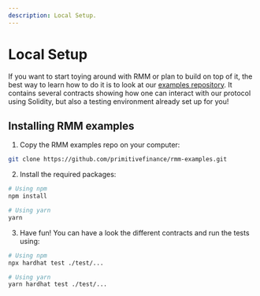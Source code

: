 ```yaml
---
description: Local Setup.
---
```


# Local Setup

If you want to start toying around with RMM or plan to build on top of it, the best way to learn how to do it is to look at our [examples repository](https://github.com/primitivefinance/rmm-examples). It contains several contracts showing how one can interact with our protocol using Solidity, but also a testing environment already set up for you!

## Installing RMM examples

1. Copy the RMM examples repo on your computer:

```bash
git clone https://github.com/primitivefinance/rmm-examples.git
```

2. Install the required packages:

```bash
# Using npm
npm install

# Using yarn
yarn
```

3. Have fun! You can have a look the different contracts and run the tests using:

```bash
# Using npm
npx hardhat test ./test/...

# Using yarn
yarn hardhat test ./test/...
```

